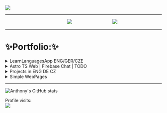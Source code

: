 
<a href="https://github.com/anuraghazra/github-readme-stats">
  <img align="center" src="https://stats-readme-flax.vercel.app/api/top-langs/?username=anthonynet&langs_count=13" />
</a>

***

<p align="center">

<img  width="30px" alt="" style="padding-right:10px;" src="https://cdn.jsdelivr.net/gh/devicons/devicon/icons/react/react-original.svg" />
<img  width="30px" alt="" style="padding-right:10px;" src="https://cdn.jsdelivr.net/gh/devicons/devicon/icons/typescript/typescript-original.svg" />
<img  width="30px" alt="" style="padding-right:10px;" src="https://cdn.jsdelivr.net/gh/devicons/devicon/icons/javascript/javascript-original.svg" />
 <!--- <img width="30px" alt="" style="padding-right:10px;" src="https://cdn.jsdelivr.net/gh/devicons/devicon/icons/nodejs/nodejs-original.svg" />  -->
<img width="30px" alt="" style="padding-right:10px;" src="https://cdn.jsdelivr.net/gh/devicons/devicon/icons/nextjs/nextjs-original.svg" />
<img width="30px" src="https://cdn.jsdelivr.net/gh/devicons/devicon/icons/firebase/firebase-plain-wordmark.svg" />
<img  width="30px" alt="" style="padding-right:10px;" src="https://encrypted-tbn0.gstatic.com/images?q=tbn:ANd9GcTkJGmPEAm0NGXoJB9FP2whD8XVdy9LolEWVw&usqp=CAU" />
<img  width="30px" alt="" style="padding-right:10px;" src="https://cdn.jsdelivr.net/gh/devicons/devicon/icons/tailwindcss/tailwindcss-plain.svg" />
<img  width="30px" alt="" style="padding-right:10px;" src="https://cdn.jsdelivr.net/gh/devicons/devicon/icons/bootstrap/bootstrap-original.svg" />
<img  width="30px" alt="" style="padding-right:10px;" src="https://cdn.jsdelivr.net/gh/devicons/devicon/icons/sass/sass-original.svg" />
<img  width="30px" alt="" style="padding-right:10px;" src="https://cdn.jsdelivr.net/gh/devicons/devicon/icons/github/github-original.svg" />
<img  width="30px" alt="" style="padding-right:10px;" src="https://cdn.jsdelivr.net/gh/devicons/devicon/icons/markdown/markdown-original.svg" />
<img  width="30px" alt="" style="padding-right:10px;" src="https://cdn.jsdelivr.net/gh/devicons/devicon/icons/vscode/vscode-original.svg" />
<img  width="30px" alt="" style="padding-right:10px;" src="https://cdn.jsdelivr.net/gh/devicons/devicon/icons/css3/css3-original.svg" />
<img  width="30px" alt="" style="padding-right:10px;" src="https://cdn.jsdelivr.net/gh/devicons/devicon/icons/html5/html5-original.svg" />
<img width="30px" src="https://cdn.jsdelivr.net/gh/devicons/devicon/icons/express/express-original.svg" />

</p>

***
  # ✨Portfolio:✨

 <details>
  <summary>LearnLanguagesApp ENG/GER/CZE</summary>

<p align="center">
<img  width="30px" alt="" style="padding-right:10px;" src="https://cdn.jsdelivr.net/gh/devicons/devicon/icons/typescript/typescript-original.svg" />
<img width="30px" alt="" style="padding-right:10px;" src="https://cdn.jsdelivr.net/gh/devicons/devicon/icons/nextjs/nextjs-original.svg" />
<img  width="30px" alt="" style="padding-right:10px;" src="https://cdn.jsdelivr.net/gh/devicons/devicon/icons/tailwindcss/tailwindcss-plain.svg" />
<img width="30px" alt="" style="padding-right:10px;" src="https://cdn.jsdelivr.net/gh/devicons/devicon/icons/react/react-original.svg" />
</p>

<p align="center">
 <a href="https://languages-next-ts.vercel.app/"><img src="./images/LanguagesMenu.png" width="150"></img>
 <img src="./images/LanguagesIrregular.png" width="150"></img>
 <img src="./images/LanguagesBTC.png" width="150"></img>                                                                                                              <img src="./images/LanguagesPagination.png" width="150"></img>
</a></p>


  Legacy of Learn languages App
   -👀 [React JavaScript](https://languages-tailwind.vercel.app/ "Visit legacy page")
  - 👀 [NodeJS Express Bootstrap Sass](https://learn-english-and-deutsch.vercel.app/ "Visit legacy page")
  - 👀 [React, Bootstrap](https://react-languages.vercel.app/ "Visit legacy page")
</details>


 <details>
  <summary> Astro TS Web | Firebase Chat | TODO </summary>


|Morbus Tschengi|Simple Chat|Firebase TODO|
| :-------------: | :-------------: | :-------------: |
|<img  width="30px" alt="" style="padding-right:10px;" src="https://cdn.jsdelivr.net/gh/devicons/devicon/icons/typescript/typescript-original.svg" />                  <img  width="30px" alt="" style="padding-right:10px;" src="https://cdn.jsdelivr.net/gh/devicons/devicon/icons/markdown/markdown-original.svg" />                      <img  width="30px" alt="" style="padding-right:10px;" src="https://encrypted-tbn0.gstatic.com/images?q=tbn:ANd9GcTkJGmPEAm0NGXoJB9FP2whD8XVdy9LolEWVw&usqp=CAU" /> |<img  width="30px" alt="" style="padding-right:10px;" src="https://cdn.jsdelivr.net/gh/devicons/devicon/icons/react/react-original.svg" /> <img width="30px" src="https://cdn.jsdelivr.net/gh/devicons/devicon/icons/firebase/firebase-plain-wordmark.svg" /><img  width="30px" alt="" style="padding-right:10px;" src="https://cdn.jsdelivr.net/gh/devicons/devicon/icons/javascript/javascript-original.svg" /><img  width="30px" alt="" style="padding-right:10px;" src="https://cdn.jsdelivr.net/gh/devicons/devicon/icons/tailwindcss/tailwindcss-plain.svg" /> |<img width="30px" src="https://cdn.jsdelivr.net/gh/devicons/devicon/icons/firebase/firebase-plain-wordmark.svg" /><img  width="30px" alt="" style="padding-right:10px;" src="https://cdn.jsdelivr.net/gh/devicons/devicon/icons/javascript/javascript-original.svg" /><img  width="30px" alt="" style="padding-right:10px;" src="https://cdn.jsdelivr.net/gh/devicons/devicon/icons/tailwindcss/tailwindcss-plain.svg" /><img  width="30px" alt="" style="padding-right:10px;" src="https://cdn.jsdelivr.net/gh/devicons/devicon/icons/react/react-original.svg" />                                                                                           |
|<img src="./images/MorbusTschengi.png" width="200"></img>|<img src="./images/Chat.png" width="200"></img>|<img src="./images/Firebase.png" width="200"></img>|
|[Visit Site Here](https://morbus-tschengi.vercel.app/ )|[Visit Site Here](https://chatter-eta.vercel.app/)|[Visit Site Here](https://todo-firebase-lake.vercel.app/)|


 </details>

 <details>
  <summary>Projects in ENG DE CZ </summary>

|Cosmos-TUTORIAL|Cmder Resume| First Resume |
| :-------------:|:-------------:|:------------:|
|<img width="30px" alt="" style="padding-right:10px;" src="https://cdn.jsdelivr.net/gh/devicons/devicon/icons/nextjs/nextjs-original.svg" /> <img  width="30px" alt="" style="padding-right:10px;" src="https://cdn.jsdelivr.net/gh/devicons/devicon/icons/react/react-original.svg" /><img  width="30px" alt="" style="padding-right:10px;" src="https://cdn.jsdelivr.net/gh/devicons/devicon/icons/javascript/javascript-original.svg" /><img  width="30px" alt="" style="padding-right:10px;" src="https://cdn.jsdelivr.net/gh/devicons/devicon/icons/tailwindcss/tailwindcss-plain.svg" />       | <img align="center" width="30px" alt="" style="padding-right:10px;" src="https://cdn.jsdelivr.net/gh/devicons/devicon/icons/typescript/typescript-original.svg" />       <img align="center" width="30px" alt="" style="padding-right:10px;" src="https://cdn.jsdelivr.net/gh/devicons/devicon/icons/react/react-original.svg" />               |<img  width="30px" alt="" style="padding-right:10px;" src="https://cdn.jsdelivr.net/gh/devicons/devicon/icons/javascript/javascript-original.svg" /> |
|<img src="./images/Cosmos.png" width="200">                       | <img src="./images/Cmder.png" width="200"></img>                                |<img src="./images/FirstCV.png" width="200"></img>                               |
|[Visit Site Here](https://cosmos-flax.vercel.app/)    | [Visit Site Here](https://cv-11-2022.vercel.app/)    |[Visit Site Here](https://my-old-cv.vercel.app/) |

</details>

 <details>
  <summary>Simple WebPages </summary>

**Client´s request: use his images with completely different resolutions and quality**


 |Craftsman´s Web|Craftsman´s OldW|
| :-------------:|:-------------:|
|<img  width="30px" alt="" style="padding-right:10px;" src="https://cdn.jsdelivr.net/gh/devicons/devicon/icons/react/react-original.svg" />                            <img  width="30px" alt="" style="padding-right:10px;" src="https://cdn.jsdelivr.net/gh/devicons/devicon/icons/javascript/javascript-original.svg" />                  <img  width="30px" alt="" style="padding-right:10px;" src="https://cdn.jsdelivr.net/gh/devicons/devicon/icons/sass/sass-original.svg" />                                  | <img  width="30px" alt="" style="padding-right:10px;" src="https://cdn.jsdelivr.net/gh/devicons/devicon/icons/javascript/javascript-original.svg" />                <img  width="30px" alt="" style="padding-right:10px;" src="https://cdn.jsdelivr.net/gh/devicons/devicon/icons/sass/sass-original.svg" />                                |
| <img src="https://github.com/AnthonyZet/Resume/blob/main/src/components/portfolio/img/learn3.png?raw=true" width="350"></img>                                          | <img src="https://github.com/AnthonyZet/Resume/blob/main/src/components/portfolio/img/learn4.png?raw=true" width="300"></img>                                                                                     |
| [Visit Site Here](https://react-remeslnik.vercel.app/ )    | [Visit Site Here](https://remeslnik2.vercel.app/)    |

 [👀 My Old Resume-React 2022](https://resume-one-rosy.vercel.app "Visit resume 2022")

 [👀 Next.js resumé / **Under Construction&Broken**](https://next-js-resume-six.vercel.app/ )


 </details>


***
<!--
<picture>
<source
  srcset="https://github-readme-stats.vercel.app/api?username=anthonyzet&show_icons=true&theme=dark"
  media="(prefers-color-scheme: dark)"
/>
<source
  srcset="https://github-readme-stats.vercel.app/api?username=anthonyzet&show_icons=true"
  media="(prefers-color-scheme: light), (prefers-color-scheme: no-preference)"
/>
<img src="https://github-readme-stats.vercel.app/api?username=anthonyzet&show_icons=true" />
</picture> -->
![Anthony´s GitHub stats](https://stats-readme-flax.vercel.app/api?username=anthonynet&show_icons=true&theme=transparent)

<p> Profile visits: <br> <img src="https://profile-counter.glitch.me/anthonyzet/count.svg" /></p>


